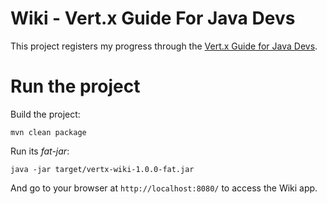 # Wiki - Vert.x Guide For Java Devs

This project registers my progress through the [Vert.x Guide for Java Devs](https://vertx.io/docs/guide-for-java-devs/). 

# Run the project

Build the project:

```
mvn clean package
```

Run its _fat-jar_:

```
java -jar target/vertx-wiki-1.0.0-fat.jar
```

And go to your browser at `http://localhost:8080/` to access the Wiki app.